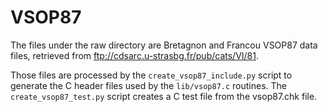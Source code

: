 # VSOP87

The files under the raw directory are Bretagnon and Francou VSOP87 data files, retrieved
from ftp://cdsarc.u-strasbg.fr/pub/cats/VI/81.

Those files are processed by the `create_vsop87_include.py` script to generate the C header files
used by the `lib/vsop87.c` routines.
The `create_vsop87_test.py` script creates a C test file from the vsop87.chk file.


